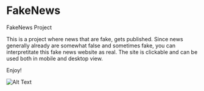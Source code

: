 # FakeNews

FakeNews Project




This is a project where news that are fake, gets published.
Since news generally already are somewhat false and sometimes fake, you can interpretitate this fake news website as real.
The site is clickable and can be used both in mobile and desktop view.

Enjoy!



![Alt Text](https://media.giphy.com/media/68DraxVN5AdpiZZ6bz/giphy.gif)

